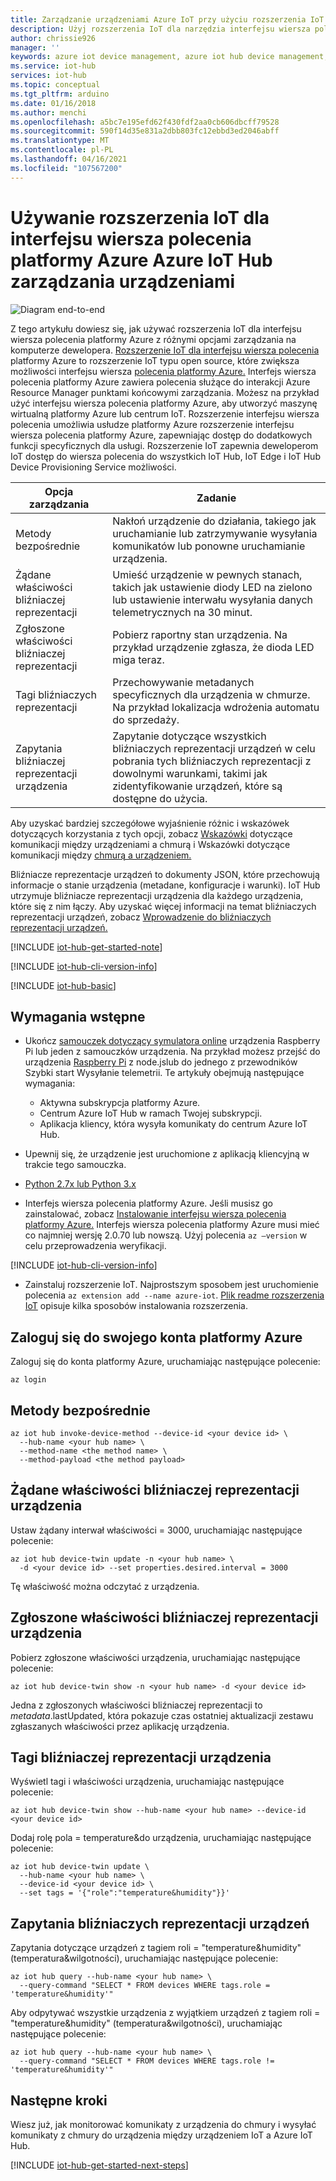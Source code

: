 ```yaml
---
title: Zarządzanie urządzeniami Azure IoT przy użyciu rozszerzenia IoT dla interfejsu wiersza polecenia platformy Azure | Microsoft Docs
description: Użyj rozszerzenia IoT dla narzędzia interfejsu wiersza polecenia platformy Azure Azure IoT Hub zarządzania urządzeniami, w tym metod bezpośrednich i opcji zarządzania żądanymi właściwościami bliźniaczej reprezentacji.
author: chrissie926
manager: ''
keywords: azure iot device management, azure iot hub device management, device management iot, iot hub device management
ms.service: iot-hub
services: iot-hub
ms.topic: conceptual
ms.tgt_pltfrm: arduino
ms.date: 01/16/2018
ms.author: menchi
ms.openlocfilehash: a5bc7e195efd62f430fdf2aa0cb606dbcff79528
ms.sourcegitcommit: 590f14d35e831a2dbb803fc12ebbd3ed2046abff
ms.translationtype: MT
ms.contentlocale: pl-PL
ms.lasthandoff: 04/16/2021
ms.locfileid: "107567200"
---
```

# <a name="use-the-iot-extension-for-azure-cli-for-azure-iot-hub-device-management"></a>Używanie rozszerzenia IoT dla interfejsu wiersza polecenia platformy Azure Azure IoT Hub zarządzania urządzeniami

![Diagram end-to-end](media/iot-hub-get-started-e2e-diagram/2.png)

Z tego artykułu dowiesz się, jak używać rozszerzenia IoT dla interfejsu wiersza polecenia platformy Azure z różnymi opcjami zarządzania na komputerze dewelopera. [Rozszerzenie IoT dla interfejsu wiersza polecenia](https://github.com/Azure/azure-iot-cli-extension) platformy Azure to rozszerzenie IoT typu open source, które zwiększa możliwości interfejsu wiersza [polecenia platformy Azure.](/cli/azure/overview) Interfejs wiersza polecenia platformy Azure zawiera polecenia służące do interakcji Azure Resource Manager punktami końcowymi zarządzania. Możesz na przykład użyć interfejsu wiersza polecenia platformy Azure, aby utworzyć maszynę wirtualną platformy Azure lub centrum IoT. Rozszerzenie interfejsu wiersza polecenia umożliwia usłudze platformy Azure rozszerzenie interfejsu wiersza polecenia platformy Azure, zapewniając dostęp do dodatkowych funkcji specyficznych dla usługi. Rozszerzenie IoT zapewnia deweloperom IoT dostęp do wiersza polecenia do wszystkich IoT Hub, IoT Edge i IoT Hub Device Provisioning Service możliwości.

| Opcja zarządzania          | Zadanie  |
|----------------------------|-----------|
| Metody bezpośrednie             | Nakłoń urządzenie do działania, takiego jak uruchamianie lub zatrzymywanie wysyłania komunikatów lub ponowne uruchamianie urządzenia.                                        |
| Żądane właściwości bliźniaczej reprezentacji    | Umieść urządzenie w pewnych stanach, takich jak ustawienie diody LED na zielono lub ustawienie interwału wysyłania danych telemetrycznych na 30 minut.         |
| Zgłoszone właściwości bliźniaczej reprezentacji   | Pobierz raportny stan urządzenia. Na przykład urządzenie zgłasza, że dioda LED miga teraz.                                    |
| Tagi bliźniaczych reprezentacji                  | Przechowywanie metadanych specyficznych dla urządzenia w chmurze. Na przykład lokalizacja wdrożenia automatu do sprzedaży.                         |
| Zapytania bliźniaczej reprezentacji urządzenia        | Zapytanie dotyczące wszystkich bliźniaczych reprezentacji urządzeń w celu pobrania tych bliźniaczych reprezentacji z dowolnymi warunkami, takimi jak zidentyfikowanie urządzeń, które są dostępne do użycia. |

Aby uzyskać bardziej szczegółowe wyjaśnienie różnic i wskazówek dotyczących korzystania z tych opcji, zobacz [Wskazówki](iot-hub-devguide-d2c-guidance.md) dotyczące komunikacji między urządzeniami a chmurą i Wskazówki dotyczące komunikacji między [chmurą a urządzeniem.](iot-hub-devguide-c2d-guidance.md)

Bliźniacze reprezentacje urządzeń to dokumenty JSON, które przechowują informacje o stanie urządzenia (metadane, konfiguracje i warunki). IoT Hub utrzymuje bliźniacze reprezentacji urządzenia dla każdego urządzenia, które się z nim łączy. Aby uzyskać więcej informacji na temat bliźniaczych reprezentacji urządzeń, zobacz [Wprowadzenie do bliźniaczych reprezentacji urządzeń.](iot-hub-node-node-twin-getstarted.md)

[!INCLUDE [iot-hub-get-started-note](../../includes/iot-hub-get-started-note.md)]

[!INCLUDE [iot-hub-cli-version-info](../../includes/iot-hub-cli-version-info.md)]

[!INCLUDE [iot-hub-basic](../../includes/iot-hub-basic-whole.md)]

## <a name="prerequisites"></a>Wymagania wstępne

* Ukończ [samouczek dotyczący symulatora online](iot-hub-raspberry-pi-web-simulator-get-started.md) urządzenia Raspberry Pi lub jeden z samouczków urządzenia. Na przykład możesz przejść do urządzenia [Raspberry Pi](iot-hub-raspberry-pi-kit-node-get-started.md) z node.jslub do jednego z przewodników Szybki start Wysyłanie telemetrii. [](quickstart-send-telemetry-dotnet.md) Te artykuły obejmują następujące wymagania:

  * Aktywna subskrypcja platformy Azure.
  * Centrum Azure IoT Hub w ramach Twojej subskrypcji.
  * Aplikacja kliency, która wysyła komunikaty do centrum Azure IoT Hub.

* Upewnij się, że urządzenie jest uruchomione z aplikacją kliencyjną w trakcie tego samouczka.

* [Python 2.7x lub Python 3.x](https://www.python.org/downloads/)

* Interfejs wiersza polecenia platformy Azure. Jeśli musisz go zainstalować, zobacz [Instalowanie interfejsu wiersza polecenia platformy Azure.](/cli/azure/install-azure-cli) Interfejs wiersza polecenia platformy Azure musi mieć co najmniej wersję 2.0.70 lub nowszą. Użyj polecenia `az –version` w celu przeprowadzenia weryfikacji.

[!INCLUDE [iot-hub-cli-version-info](../../includes/iot-hub-cli-version-info.md)]

* Zainstaluj rozszerzenie IoT. Najprostszym sposobem jest uruchomienie polecenia `az extension add --name azure-iot`. [Plik readme rozszerzenia IoT](https://github.com/Azure/azure-iot-cli-extension/blob/master/README.md) opisuje kilka sposobów instalowania rozszerzenia.

## <a name="sign-in-to-your-azure-account"></a>Zaloguj się do swojego konta platformy Azure

Zaloguj się do konta platformy Azure, uruchamiając następujące polecenie:

```azurecli
az login
```

## <a name="direct-methods"></a>Metody bezpośrednie

```azurecli
az iot hub invoke-device-method --device-id <your device id> \
  --hub-name <your hub name> \
  --method-name <the method name> \
  --method-payload <the method payload>
```

## <a name="device-twin-desired-properties"></a>Żądane właściwości bliźniaczej reprezentacji urządzenia

Ustaw żądany interwał właściwości = 3000, uruchamiając następujące polecenie:

```azurecli
az iot hub device-twin update -n <your hub name> \
  -d <your device id> --set properties.desired.interval = 3000
```

Tę właściwość można odczytać z urządzenia.

## <a name="device-twin-reported-properties"></a>Zgłoszone właściwości bliźniaczej reprezentacji urządzenia

Pobierz zgłoszone właściwości urządzenia, uruchamiając następujące polecenie:

```azurecli
az iot hub device-twin show -n <your hub name> -d <your device id>
```

Jedna z zgłoszonych właściwości bliźniaczej reprezentacji to $metadata.$lastUpdated, która pokazuje czas ostatniej aktualizacji zestawu zgłaszanych właściwości przez aplikację urządzenia.

## <a name="device-twin-tags"></a>Tagi bliźniaczej reprezentacji urządzenia

Wyświetl tagi i właściwości urządzenia, uruchamiając następujące polecenie:

```azurecli
az iot hub device-twin show --hub-name <your hub name> --device-id <your device id>
```

Dodaj rolę pola = temperature&do urządzenia, uruchamiając następujące polecenie:

```azurecli
az iot hub device-twin update \
  --hub-name <your hub name> \
  --device-id <your device id> \
  --set tags = '{"role":"temperature&humidity"}}'
```

## <a name="device-twin-queries"></a>Zapytania bliźniaczych reprezentacji urządzeń

Zapytania dotyczące urządzeń z tagiem roli = "temperature&humidity" (temperatura&wilgotności), uruchamiając następujące polecenie:

```azurecli
az iot hub query --hub-name <your hub name> \
  --query-command "SELECT * FROM devices WHERE tags.role = 'temperature&humidity'"
```

Aby odpytywać wszystkie urządzenia z wyjątkiem urządzeń z tagiem roli = "temperature&humidity" (temperatura&wilgotności), uruchamiając następujące polecenie:

```azurecli
az iot hub query --hub-name <your hub name> \
  --query-command "SELECT * FROM devices WHERE tags.role != 'temperature&humidity'"
```

## <a name="next-steps"></a>Następne kroki

Wiesz już, jak monitorować komunikaty z urządzenia do chmury i wysyłać komunikaty z chmury do urządzenia między urządzeniem IoT a Azure IoT Hub.

[!INCLUDE [iot-hub-get-started-next-steps](../../includes/iot-hub-get-started-next-steps.md)]